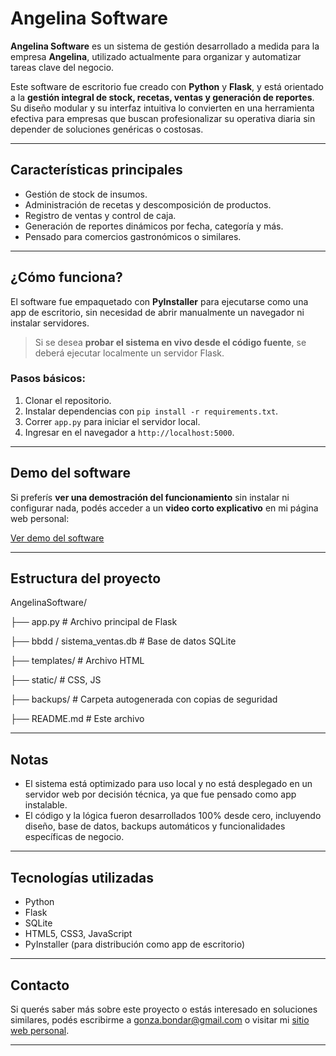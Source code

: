 # Angelina Software

**Angelina Software** es un sistema de gestión desarrollado a medida para la empresa **Angelina**, utilizado actualmente para organizar y automatizar tareas clave del negocio.

Este software de escritorio fue creado con **Python** y **Flask**, y está orientado a la **gestión integral de stock, recetas, ventas y generación de reportes**. Su diseño modular y su interfaz intuitiva lo convierten en una herramienta efectiva para empresas que buscan profesionalizar su operativa diaria sin depender de soluciones genéricas o costosas.

---

## Características principales

- Gestión de stock de insumos.
- Administración de recetas y descomposición de productos.
- Registro de ventas y control de caja.
- Generación de reportes dinámicos por fecha, categoría y más.
- Pensado para comercios gastronómicos o similares.

---

## ¿Cómo funciona?

El software fue empaquetado con **PyInstaller** para ejecutarse como una app de escritorio, sin necesidad de abrir manualmente un navegador ni instalar servidores.

> Si se desea **probar el sistema en vivo desde el código fuente**, se deberá ejecutar localmente un servidor Flask.

### Pasos básicos:
1. Clonar el repositorio.
2. Instalar dependencias con `pip install -r requirements.txt`.
3. Correr `app.py` para iniciar el servidor local.
4. Ingresar en el navegador a `http://localhost:5000`.

---

## Demo del software

Si preferís **ver una demostración del funcionamiento** sin instalar ni configurar nada, podés acceder a un **video corto explicativo** en mi página web personal:

[Ver demo del software](https://drive.google.com/file/d/1BAjrWwqhsJg4C0QXRa4fWVRnUyvk43xW/view?usp=sharing)  

---

## Estructura del proyecto

AngelinaSoftware/


├── app.py # Archivo principal de Flask

├── bbdd / sistema_ventas.db # Base de datos SQLite

├── templates/ # Archivo HTML 

├── static/ # CSS, JS

├── backups/ # Carpeta autogenerada con copias de seguridad

├── README.md # Este archivo



---

## Notas

- El sistema está optimizado para uso local y no está desplegado en un servidor web por decisión técnica, ya que fue pensado como app instalable.
- El código y la lógica fueron desarrollados 100% desde cero, incluyendo diseño, base de datos, backups automáticos y funcionalidades específicas de negocio.

---

## Tecnologías utilizadas

- Python 
- Flask
- SQLite
- HTML5, CSS3, JavaScript
- PyInstaller (para distribución como app de escritorio)

---

## Contacto

Si querés saber más sobre este proyecto o estás interesado en soluciones similares, podés escribirme a gonza.bondar@gmail.com o visitar mi [sitio web personal](https://gbondar.github.io/Portfolio/).

---



